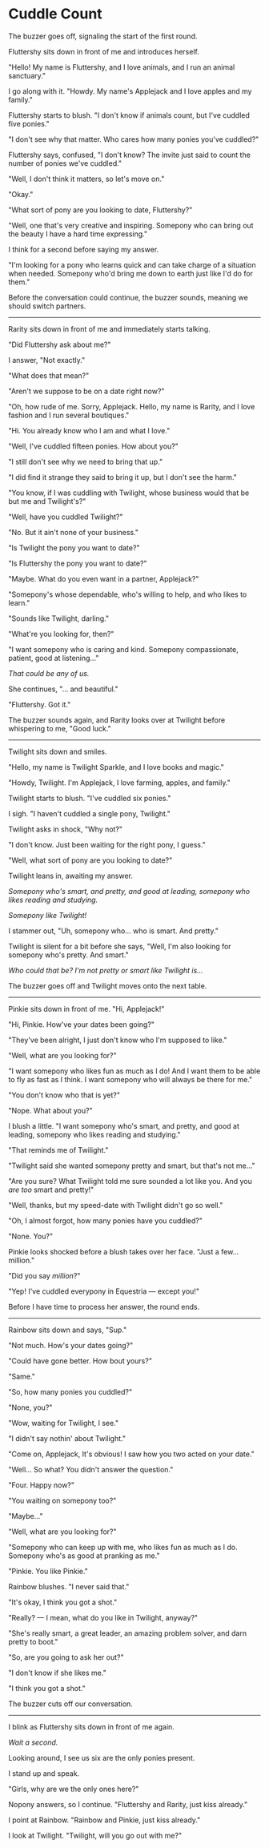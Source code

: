 # Cuddle Count

The buzzer goes off, signaling the start of the first round. 

Fluttershy sits down in front of me and introduces herself.

"Hello! My name is Fluttershy, and I love animals, and I run an animal sanctuary."

I go along with it. "Howdy. My name's Applejack and I love apples and my family."

Fluttershy starts to blush. "I don't know if animals count, but I've cuddled five ponies."

"I don't see why that matter. Who cares how many ponies you've cuddled?"

Fluttershy says, confused, "I don't know? The invite just said to count the number of ponies we've cuddled."

"Well, I don't think it matters, so let's move on."

"Okay."

"What sort of pony are you looking to date, Fluttershy?"

"Well, one that's very creative and inspiring. Somepony who can bring out the beauty I have a hard time expressing."

I think for a second before saying my answer.

"I'm looking for a pony who learns quick and can take charge of a situation when needed. Somepony who'd bring me down to earth just like I'd do for them."

Before the conversation could continue, the buzzer sounds, meaning we should switch partners.

***

Rarity sits down in front of me and immediately starts talking.

"Did Fluttershy ask about me?"

I answer, "Not exactly."

"What does that mean?"

"Aren't we suppose to be on a date right now?"

"Oh, how rude of me. Sorry, Applejack. Hello, my name is Rarity, and I love fashion and I run several boutiques."

"Hi. You already know who I am and what I love."

"Well, I've cuddled fifteen ponies. How about you?"

"I still don't see why we need to bring that up."

"I did find it strange they said to bring it up, but I don't see the harm."

"You know, if I was cuddling with Twilight, whose business would that be but me and Twilight's?"

"Well, have you cuddled Twilight?"

"No. But it ain't none of your business."

"Is Twilight the pony you want to date?"

"Is Fluttershy the pony you want to date?"

"Maybe. What do you even want in a partner, Applejack?"

"Somepony's whose dependable, who's willing to help, and who likes to learn."

"Sounds like Twilight, darling."

"What're you looking for, then?"

"I want somepony who is caring and kind. Somepony compassionate, patient, good at listening…"

_That could be any of us._

She continues, "… and beautiful."

"Fluttershy. Got it."

The buzzer sounds again, and Rarity looks over at Twilight before whispering to me, "Good luck."

***

Twilight sits down and smiles.

"Hello, my name is Twilight Sparkle, and I love books and magic."

"Howdy, Twilight. I'm Applejack, I love farming, apples, and family."

Twilight starts to blush. "I've cuddled six ponies."

I sigh. "I haven't cuddled a single pony, Twilight."

Twilight asks in shock, "Why not?"

"I don't know. Just been waiting for the right pony, I guess."

"Well, what sort of pony are you looking to date?"

Twilight leans in, awaiting my answer.

*Somepony who's smart, and pretty, and good at leading, somepony who likes reading and studying.*

*Somepony like Twilight!*

I stammer out, "Uh, somepony who… who is smart. And pretty."

Twilight is silent for a bit before she says, "Well, I'm also looking for somepony who's pretty. And smart."

*Who could that be? I'm not pretty or smart like Twilight is…*

The buzzer goes off and Twilight moves onto the next table.

***

Pinkie sits down in front of me. "Hi, Applejack!"

"Hi, Pinkie. How've your dates been going?"

"They've been alright, I just don't know who I'm supposed to like."

"Well, what are you looking for?"

"I want somepony who likes fun as much as I do! And I want them to be able to fly as fast as I think. I want somepony who will always be there for me."

"You don't know who that is yet?"

"Nope. What about you?"

I blush a little. "I want somepony who's smart, and pretty, and good at leading, somepony who likes reading and studying."

"That reminds me of Twilight."

"Twilight said she wanted somepony pretty and smart, but that's not me…"

"Are you sure? What Twilight told me sure sounded a lot like you. And you *are too* smart and pretty!"

"Well, thanks, but my speed-date with Twilight didn't go so well."

"Oh, I almost forgot, how many ponies have you cuddled?"

"None. You?"

Pinkie looks shocked before a blush takes over her face. "Just a few… million."

"Did you say *million*?"

"Yep! I've cuddled everypony in Equestria — except you!"

Before I have time to process her answer, the round ends.

***

Rainbow sits down and says, "Sup."

"Not much. How's your dates going?"

"Could have gone better. How bout yours?"

"Same."

"So, how many ponies you cuddled?"

"None, you?"

"Wow, waiting for Twilight, I see."

"I didn't say nothin' about Twilight."

"Come on, Applejack, It's obvious! I saw how you two acted on your date."

"Well... So what? You didn't answer the question."

"Four. Happy now?"

"You waiting on somepony too?"

"Maybe…"

"Well, what are you looking for?"

"Somepony who can keep up with me, who likes fun as much as I do. Somepony who's as good at pranking as me."

"Pinkie. You like Pinkie."

Rainbow blushes. "I never said that."

"It's okay, I think you got a shot."

"Really? — I mean, what do you like in Twilight, anyway?"

"She's really smart, a great leader, an amazing problem solver, and darn pretty to boot."

"So, are you going to ask her out?"

"I don't know if she likes me."

"I think you got a shot."

The buzzer cuts off our conversation.

***

I blink as Fluttershy sits down in front of me again.

*Wait a second.*

Looking around, I see us six are the only ponies present.

I stand up and speak.

"Girls, why are we the only ones here?"

Nopony answers, so I continue. "Fluttershy and Rarity, just kiss already."

I point at Rainbow. "Rainbow and Pinkie, just kiss already."

I look at Twilight. "Twilight, will you go out with me?"
